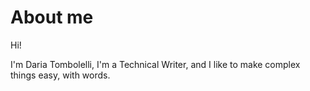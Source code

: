 # About me

Hi!

I'm Daria Tombolelli, I'm a Technical Writer, and I like to make complex things easy, with words.
